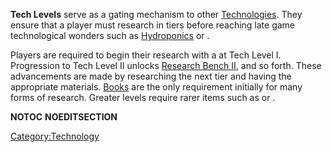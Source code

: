 **Tech Levels** serve as a gating mechanism to other
[Technologies](Technology.md "wikilink"). They ensure that a player must
research in tiers before reaching late game technological wonders such
as [Hydroponics](Hydroponics_(Tech).md "wikilink") or [](Automated_Mining_Tech_(Tech).md).

Players are required to begin their research with a [](Small_Research_Bench.md) at Tech Level I. Progression to
Tech Level II unlocks [Research Bench II](Research_Bench.md "wikilink"),
and so forth. These advancements are made by researching the next tier
and having the appropriate materials. [Books](Book.md "wikilink") are the
only requirement initially for many forms of research. Greater levels
require rarer items such as [](Ancient_Science_Book.md) or [](AI%20Core.md).

__NOTOC__ __NOEDITSECTION__

[Category:Technology](Category:Technology "wikilink")